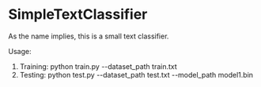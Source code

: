 # SimpleTextClassifier

As the name implies, this is a small text classifier.

Usage:
1) Training: python train.py --dataset_path train.txt
2) Testing: python test.py --dataset_path test.txt --model_path model1.bin
